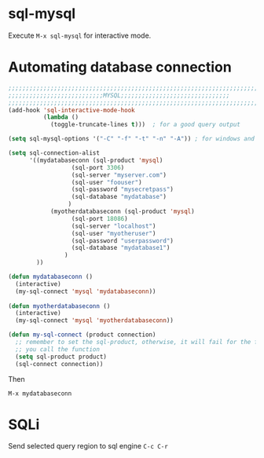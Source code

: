 <!-- TITLE: Emacs / Mysql -->
<!-- SUBTITLE: A quick summary of Mysql -->

# sql-mysql
Execute `M-x sql-mysql` for interactive mode.


# Automating database connection

```lisp
;;;;;;;;;;;;;;;;;;;;;;;;;;;;;;;;;;;;;;;;;;;;;;;;;;;;;;;;;;;;;;;;;;;;;;;
;;;;;;;;;;;;;;;;;;;;;;;;;;;MYSQL;;;;;;;;;;;;;;;;;;;;;;;;;;;;;;;
;;;;;;;;;;;;;;;;;;;;;;;;;;;;;;;;;;;;;;;;;;;;;;;;;;;;;;;;;;;;;;;;;;;;;;;
(add-hook 'sql-interactive-mode-hook
          (lambda ()
            (toggle-truncate-lines t)))  ; for a good query output

(setq sql-mysql-options '("-C" "-f" "-t" "-n" "-A")) ; for windows and for -A flag

(setq sql-connection-alist
      '((mydatabaseconn (sql-product 'mysql)
                  (sql-port 3306)
                  (sql-server "myserver.com")
                  (sql-user "foouser")
                  (sql-password "mysecretpass")
                  (sql-database "mydatabase")
                 )
			(myotherdatabaseconn (sql-product 'mysql)
                  (sql-port 18086)
                  (sql-server "localhost")
                  (sql-user "myotheruser")
                  (sql-password "userpassword")
                  (sql-database "mydatabase1")
                )
        ))

(defun mydatabaseconn ()
  (interactive)
  (my-sql-connect 'mysql 'mydatabaseconn))
	
(defun myotherdatabaseconn ()
  (interactive)
  (my-sql-connect 'mysql 'myotherdatabaseconn))

(defun my-sql-connect (product connection)
  ;; remember to set the sql-product, otherwise, it will fail for the first time
  ;; you call the function
  (setq sql-product product)
  (sql-connect connection))
```

Then

`M-x mydatabaseconn`

# SQLi

Send selected query region to sql engine  `C-c C-r` 

